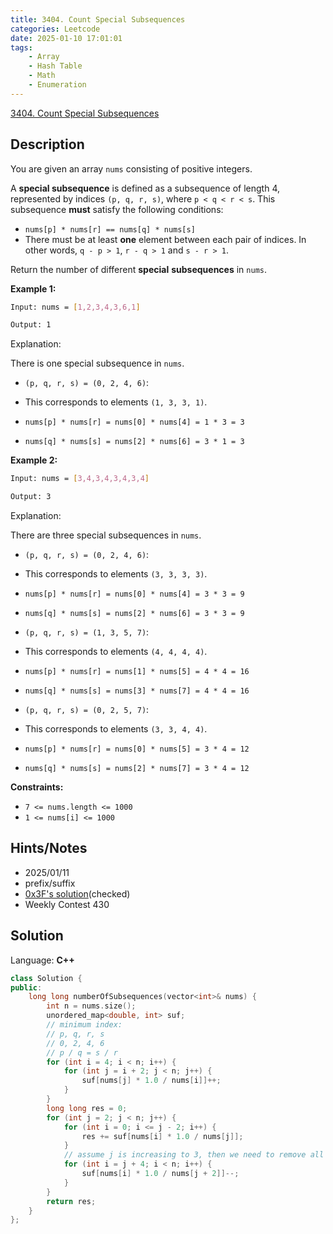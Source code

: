 ```yaml
---
title: 3404. Count Special Subsequences
categories: Leetcode
date: 2025-01-10 17:01:01
tags:
    - Array
    - Hash Table
    - Math
    - Enumeration
---
```


[3404. Count Special Subsequences](https://leetcode.com/problems/count-special-subsequences/description/)

## Description

You are given an array `nums` consisting of positive integers.

A **special subsequence**  is defined as a subsequence of length 4, represented by indices `(p, q, r, s)`, where `p < q < r < s`. This subsequence **must**  satisfy the following conditions:

- `nums[p] * nums[r] == nums[q] * nums[s]`
- There must be at least **one**  element between each pair of indices. In other words, `q - p > 1`, `r - q > 1` and `s - r > 1`.

Return the number of different **special**  **subsequences**  in `nums`.

**Example 1:**

```bash
Input: nums = [1,2,3,4,3,6,1]

Output: 1
```

Explanation:

There is one special subsequence in `nums`.

- `(p, q, r, s) = (0, 2, 4, 6)`:

- This corresponds to elements `(1, 3, 3, 1)`.
- `nums[p] * nums[r] = nums[0] * nums[4] = 1 * 3 = 3`
- `nums[q] * nums[s] = nums[2] * nums[6] = 3 * 1 = 3`

**Example 2:**

```bash
Input: nums = [3,4,3,4,3,4,3,4]

Output: 3
```

Explanation:

There are three special subsequences in `nums`.

- `(p, q, r, s) = (0, 2, 4, 6)`:

- This corresponds to elements `(3, 3, 3, 3)`.
- `nums[p] * nums[r] = nums[0] * nums[4] = 3 * 3 = 9`
- `nums[q] * nums[s] = nums[2] * nums[6] = 3 * 3 = 9`

- `(p, q, r, s) = (1, 3, 5, 7)`:

- This corresponds to elements `(4, 4, 4, 4)`.
- `nums[p] * nums[r] = nums[1] * nums[5] = 4 * 4 = 16`
- `nums[q] * nums[s] = nums[3] * nums[7] = 4 * 4 = 16`

- `(p, q, r, s) = (0, 2, 5, 7)`:

- This corresponds to elements `(3, 3, 4, 4)`.
- `nums[p] * nums[r] = nums[0] * nums[5] = 3 * 4 = 12`
- `nums[q] * nums[s] = nums[2] * nums[7] = 3 * 4 = 12`

**Constraints:**

- `7 <= nums.length <= 1000`
- `1 <= nums[i] <= 1000`

## Hints/Notes

- 2025/01/11
- prefix/suffix
- [0x3F's solution](https://leetcode.cn/problems/count-special-subsequences/solutions/3033284/shi-zi-bian-xing-qian-hou-zhui-fen-jie-p-ts6n/)(checked)
- Weekly Contest 430

## Solution

Language: **C++**

```C++
class Solution {
public:
    long long numberOfSubsequences(vector<int>& nums) {
        int n = nums.size();
        unordered_map<double, int> suf;
        // minimum index:
        // p, q, r, s
        // 0, 2, 4, 6
        // p / q = s / r
        for (int i = 4; i < n; i++) {
            for (int j = i + 2; j < n; j++) {
                suf[nums[j] * 1.0 / nums[i]]++;
            }
        }
        long long res = 0;
        for (int j = 2; j < n; j++) {
            for (int i = 0; i <= j - 2; i++) {
                res += suf[nums[i] * 1.0 / nums[j]];
            }
            // assume j is increasing to 3, then we need to remove all pairs with r = 4
            for (int i = j + 4; i < n; i++) {
                suf[nums[i] * 1.0 / nums[j + 2]]--;
            }
        }
        return res;
    }
};
```
